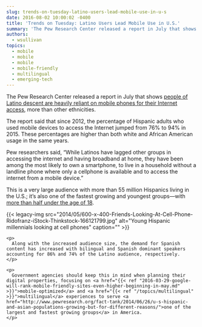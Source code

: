 ```yaml
---
slug: trends-on-tuesday-latino-users-lead-mobile-use-in-u-s
date: 2016-08-02 10:00:02 -0400
title: 'Trends on Tuesday: Latino Users Lead Mobile Use in U.S.'
summary: 'The Pew Research Center released a report in July that shows people of Latino descent are heavily reliant on mobile phones for their Internet access, more than other ethnicities.  The report said that since 2012, the percentage of Hispanic adults who used mobile devices to access the Internet jumped from 76% to 94% in 2015. These percentages'
authors:
  - wsullivan
topics:
  - mobile
  - mobile
  - mobile
  - mobile-friendly
  - multilingual
  - emerging-tech
---
```


The Pew Research Center released a report in July that shows </span><span style="font-weight: 400"><a href="http://www.pewhispanic.org/2016/07/20/digital-divide-narrows-for-latinos-as-more-spanish-speakers-and-immigrants-go-online/">people of Latino descent are heavily reliant on mobile phones for their Internet access</a>, more than other ethnicities</span><span style="font-weight: 400">. </p> 

<p>
  The report said that since 2012, the percentage of Hispanic adults who used mobile devices to access the Internet jumped from 76% to 94% in 2015. These percentages are higher than both white and African American usage in the same years.
</p>

<p>
  Pew researchers said, “While Latinos have lagged other groups in accessing the internet and having broadband at home, they have been among the most likely to own a smartphone, to live in a household without a landline phone where only a cellphone is available</span><span style="font-weight: 400"> and to access the internet from a mobile device.”</p> 
  
  <p>
    This is a very large audience with more than 55 million Hispanics living in the U.S.; it’s also one of the fastest growing and youngest groups—with </span><a href="http://www.pewhispanic.org/2016/04/20/the-nations-latino-population-is-defined-by-its-youth/"><span style="font-weight: 400">more than half under the age of 18</span></a><span style="font-weight: 400">.</p> {{< legacy-img src="2014/05/600-x-400-Friends-Looking-At-Cell-Phone-Ridofranz-iStock-Thinkstock-166121799.jpg" alt="Young Hispanic millennials looking at cell phones" caption="" >}} 
    
    <p>
      Along with the increased audience size, the demand for Spanish content has increased with bilingual and Spanish dominant speakers accounting for 86% and 74% of the Latino audience, respectively.
    </p>
    
    <p>
      Government agencies should keep this in mind when planning their digital properties, focusing on <a href="{{< ref "2016-03-29-google-will-rank-mobile-friendly-sites-even-higher-beginning-in-may.md" >}}">mobile-optimized</a> and <a href="{{< ref "/topics/multilingual" >}}">multilingual</a> experiences to serve <a href="http://www.pewresearch.org/fact-tank/2014/06/26/u-s-hispanic-and-asian-populations-growing-but-for-different-reasons/">one of the largest and fastest growing groups</a> in America. 
    </p>